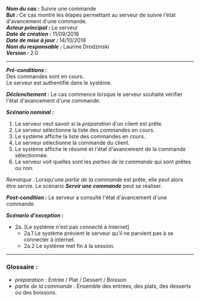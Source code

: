 ***Nom du cas :*** Suivre une commande  
***But :*** Ce cas montre les étapes permettant au serveur de suivre l'état d'avancement d'une commande.  
***Acteur principal :*** Le serveur   
***Date de création :*** 11/09/2018  
***Date de mise à jour :*** 14/10/2018  
***Nom du responsable :*** Laurine Drodzinski   
***Version :*** 2.0

---

***Pré-conditions :***  
Des commandes sont en cours.  
Le serveur est authentifié dans le système.  
  
***Déclenchement :*** Le cas commence lorsque le serveur souhaite vérifier l'état d'avancement d'une commande.   
  
***Scénario nominal :***  
1. Le serveur veut savoir si la *préparation* d'un client est prête.  
2. Le serveur sélectionne la liste des commandes en cours.  
3. Le système affiche la liste des commandes en cours.  
4. Le serveur sélectionne la commande du client. 
5. Le système affiche le résumé et l'état d'avancement de la commande sélectionnée.  
6. Le serveur voit quelles sont les *parties de la commande* qui sont prêtes ou non.  
  
*Remarque :* Lorsqu'une *partie de la commande* est prête, elle peut alors être servie. Le scénario ***Servir une commande*** peut se réaliser.    
  
***Post-condition :*** Le serveur a consulté l'état d'avancement d'une commande.  
  
***Scénario d'exception :***  
- 2a. [Le système n'est pas connecté à internet]
  - 2a.1 Le système prévient le serveur qu'il ne parvient pas à se connecter à internet.
  - 2a.2 Le système met fin à la session.  
    
---

### Glossaire :

- *préparation* : Entrée / Plat / Dessert / Boisson  
- *partie de la commande* : Ensemble des entrées, des plats, des desserts ou des boissons.
